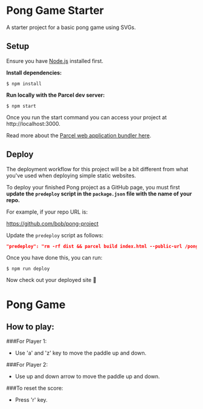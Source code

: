 # Pong Game Starter

A starter project for a basic pong game using SVGs.

## Setup

Ensure you have [Node.js](https://nodejs.org/en/) installed first.

**Install dependencies:**

`$ npm install`

**Run locally with the Parcel dev server:**

`$ npm start`

Once you run the start command you can access your project at http://localhost:3000.

Read more about the [Parcel web application bundler here](https://parceljs.org/).

## Deploy

The deployment workflow for this project will be a bit different from what you've used when deploying simple static websites.

To deploy your finished Pong project as a GitHub page, you must first **update the `predeploy` script in the `package.json` file with the name of your repo.**

For example, if your repo URL is:

https://github.com/bob/pong-project

Update the `predeploy` script as follows:

```json
"predeploy": "rm -rf dist && parcel build index.html --public-url /pong",
```

Once you have done this, you can run:

`$ npm run deploy`

Now check out your deployed site 🙂

# Pong Game 


## How to play:

###For Player 1: 
* Use 'a' and 'z' key to move the paddle up and down.

###For Player 2:
* Use up and down arrow to move the paddle up and down.

###To reset the score:
* Press 'r' key.
